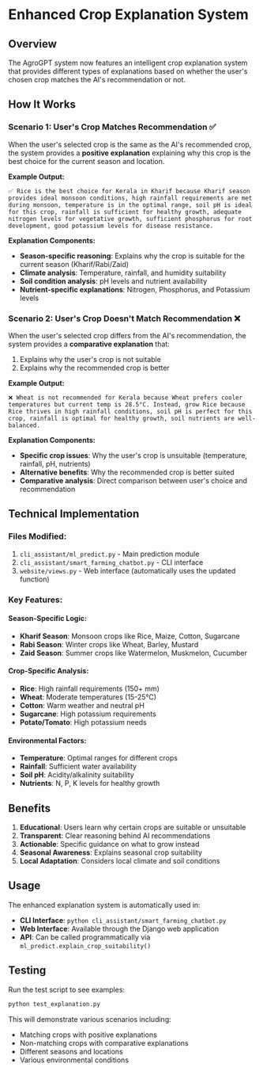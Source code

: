 # Enhanced Crop Explanation System

## Overview

The AgroGPT system now features an intelligent crop explanation system that provides different types of explanations based on whether the user's chosen crop matches the AI's recommendation or not.

## How It Works

### Scenario 1: User's Crop Matches Recommendation ✅

When the user's selected crop is the same as the AI's recommended crop, the system provides a **positive explanation** explaining why this crop is the best choice for the current season and location.

**Example Output:**
```
✅ Rice is the best choice for Kerala in Kharif because Kharif season provides ideal monsoon conditions, high rainfall requirements are met during monsoon, temperature is in the optimal range, soil pH is ideal for this crop, rainfall is sufficient for healthy growth, adequate nitrogen levels for vegetative growth, sufficient phosphorus for root development, good potassium levels for disease resistance.
```

**Explanation Components:**
- **Season-specific reasoning**: Explains why the crop is suitable for the current season (Kharif/Rabi/Zaid)
- **Climate analysis**: Temperature, rainfall, and humidity suitability
- **Soil condition analysis**: pH levels and nutrient availability
- **Nutrient-specific explanations**: Nitrogen, Phosphorus, and Potassium levels

### Scenario 2: User's Crop Doesn't Match Recommendation ❌

When the user's selected crop differs from the AI's recommendation, the system provides a **comparative explanation** that:
1. Explains why the user's crop is not suitable
2. Explains why the recommended crop is better

**Example Output:**
```
❌ Wheat is not recommended for Kerala because Wheat prefers cooler temperatures but current temp is 28.5°C. Instead, grow Rice because Rice thrives in high rainfall conditions, soil pH is perfect for this crop, rainfall is optimal for healthy growth, soil nutrients are well-balanced.
```

**Explanation Components:**
- **Specific crop issues**: Why the user's crop is unsuitable (temperature, rainfall, pH, nutrients)
- **Alternative benefits**: Why the recommended crop is better suited
- **Comparative analysis**: Direct comparison between user's choice and recommendation

## Technical Implementation

### Files Modified:
1. `cli_assistant/ml_predict.py` - Main prediction module
2. `cli_assistant/smart_farming_chatbot.py` - CLI interface
3. `website/views.py` - Web interface (automatically uses the updated function)

### Key Features:

#### Season-Specific Logic:
- **Kharif Season**: Monsoon crops like Rice, Maize, Cotton, Sugarcane
- **Rabi Season**: Winter crops like Wheat, Barley, Mustard
- **Zaid Season**: Summer crops like Watermelon, Muskmelon, Cucumber

#### Crop-Specific Analysis:
- **Rice**: High rainfall requirements (150+ mm)
- **Wheat**: Moderate temperatures (15-25°C)
- **Cotton**: Warm weather and neutral pH
- **Sugarcane**: High potassium requirements
- **Potato/Tomato**: High potassium needs

#### Environmental Factors:
- **Temperature**: Optimal ranges for different crops
- **Rainfall**: Sufficient water availability
- **Soil pH**: Acidity/alkalinity suitability
- **Nutrients**: N, P, K levels for healthy growth

## Benefits

1. **Educational**: Users learn why certain crops are suitable or unsuitable
2. **Transparent**: Clear reasoning behind AI recommendations
3. **Actionable**: Specific guidance on what to grow instead
4. **Seasonal Awareness**: Explains seasonal crop suitability
5. **Local Adaptation**: Considers local climate and soil conditions

## Usage

The enhanced explanation system is automatically used in:
- **CLI Interface**: `python cli_assistant/smart_farming_chatbot.py`
- **Web Interface**: Available through the Django web application
- **API**: Can be called programmatically via `ml_predict.explain_crop_suitability()`

## Testing

Run the test script to see examples:
```bash
python test_explanation.py
```

This will demonstrate various scenarios including:
- Matching crops with positive explanations
- Non-matching crops with comparative explanations
- Different seasons and locations
- Various environmental conditions 
